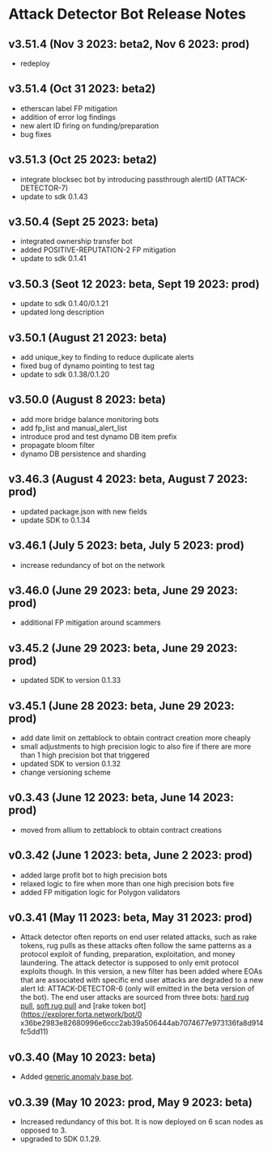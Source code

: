 # Attack Detector Bot Release Notes

## v3.51.4 (Nov 3 2023: beta2, Nov 6 2023: prod)
- redeploy

## v3.51.4 (Oct 31 2023: beta2)
- etherscan label FP mitigation
- addition of error log findings
- new alert ID firing on funding/preparation 
- bug fixes

## v3.51.3 (Oct 25 2023: beta2)
- integrate blocksec bot by introducing passthrough alertID (ATTACK-DETECTOR-7)
- update to sdk 0.1.43

## v3.50.4 (Sept 25 2023: beta)
- integrated ownership transfer bot
- added POSITIVE-REPUTATION-2 FP mitigation
- update to sdk 0.1.41

## v3.50.3 (Seot 12 2023: beta, Sept 19 2023: prod)
- update to sdk 0.1.40/0.1.21
- updated long description

## v3.50.1 (August 21 2023: beta)
- add unique_key to finding to reduce duplicate alerts
- fixed bug of dynamo pointing to test tag
- update to sdk 0.1.38/0.1.20

## v3.50.0 (August 8 2023: beta)
- add more bridge balance monitoring bots
- add fp_list and manual_alert_list
- introduce prod and test dynamo DB item prefix
- propagate bloom filter
- dynamo DB persistence and sharding

## v3.46.3 (August 4 2023: beta, August 7 2023: prod)
- updated package.json with new fields
- update SDK to 0.1.34

## v3.46.1 (July 5 2023: beta, July 5 2023: prod)

- increase redundancy of bot on the network

## v3.46.0 (June 29 2023: beta, June 29 2023: prod)

- additional FP mitigation around scammers

## v3.45.2 (June 29 2023: beta, June 29 2023: prod)

- updated SDK to version 0.1.33

## v3.45.1 (June 28 2023: beta, June 29 2023: prod)

- add date limit on zettablock to obtain contract creation more cheaply
- small adjustments to high precision logic to also fire if there are more than 1 high precision bot that triggered
- updated SDK to version 0.1.32
- change versioning scheme

## v0.3.43 (June 12 2023: beta, June 14 2023: prod)

- moved from allium to zettablock to obtain contract creations

## v0.3.42 (June 1 2023: beta, June 2 2023: prod)

- added large profit bot to high precision bots
- relaxed logic to fire when more than one high precision bots fire
- added FP mitigation logic for Polygon validators

## v0.3.41 (May 11 2023: beta, May 31 2023: prod)

- Attack detector often reports on end user related attacks, such as rake tokens, rug pulls as these attacks often follow the same patterns as a protocol exploit of funding, preparation, exploitation, and money laundering. The attack detector is supposed to only emit protocol exploits though. In this version, a new filter has been added where EOAs that are associated with specific end user attacks are degraded to a new alert Id: ATTACK-DETECTOR-6 (only will emitted in the beta version of the bot). The end user attacks are sourced from three bots: [hard rug pull](https://explorer.forta.network/bot/0xc608f1aff80657091ad14d974ea37607f6e7513fdb8afaa148b3bff5ba305c15), [soft rug pull](https://explorer.forta.network/bot/0x1a6da262bff20404ce35e8d4f63622dd9fbe852e5def4dc45820649428da9ea1) and [rake token bot](https://explorer.forta.network/bot/0 x36be2983e82680996e6ccc2ab39a506444ab7074677e973136fa8d914fc5dd11)

## v0.3.40 (May 10 2023: beta)

- Added [generic anomaly base bot](https://explorer.forta.network/bot/0x644b77e0d77d68d3841a55843dcdd61840ad3ca09f7e1ab2d2f5191c35f4a998).

## v0.3.39 (May 10 2023: prod, May 9 2023: beta)

- Increased redundancy of this bot. It is now deployed on 6 scan nodes as opposed to 3.
- upgraded to SDK 0.1.29.
